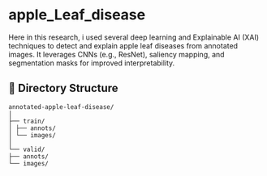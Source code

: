 # apple_Leaf_disease
Here in this research, i used several deep learning and Explainable AI (XAI) techniques to detect and explain apple leaf diseases from annotated images. It leverages CNNs (e.g., ResNet), saliency mapping, and segmentation masks for improved interpretability.

## 📁 Directory Structure
```
annotated-apple-leaf-disease/
│
├── train/
│ ├── annots/
│ └── images/
│
└── valid/
├── annots/
└── images/
```
